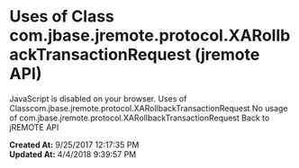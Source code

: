 # Uses of Class com.jbase.jremote.protocol.XARollbackTransactionRequest (jremote API)

JavaScript is disabled on your browser. Uses of Classcom.jbase.jremote.protocol.XARollbackTransactionRequest No usage of com.jbase.jremote.protocol.XARollbackTransactionRequest Back to jREMOTE API  

**Created At:** 9/25/2017 12:17:35 PM  
**Updated At:** 4/4/2018 9:39:57 PM  

